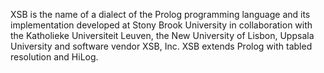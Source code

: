 XSB is the name of a dialect of the Prolog programming language and its implementation developed at Stony Brook University in collaboration with the Katholieke Universiteit Leuven, the New University of Lisbon, Uppsala University and software vendor XSB, Inc.
XSB extends Prolog with tabled resolution and HiLog. 
